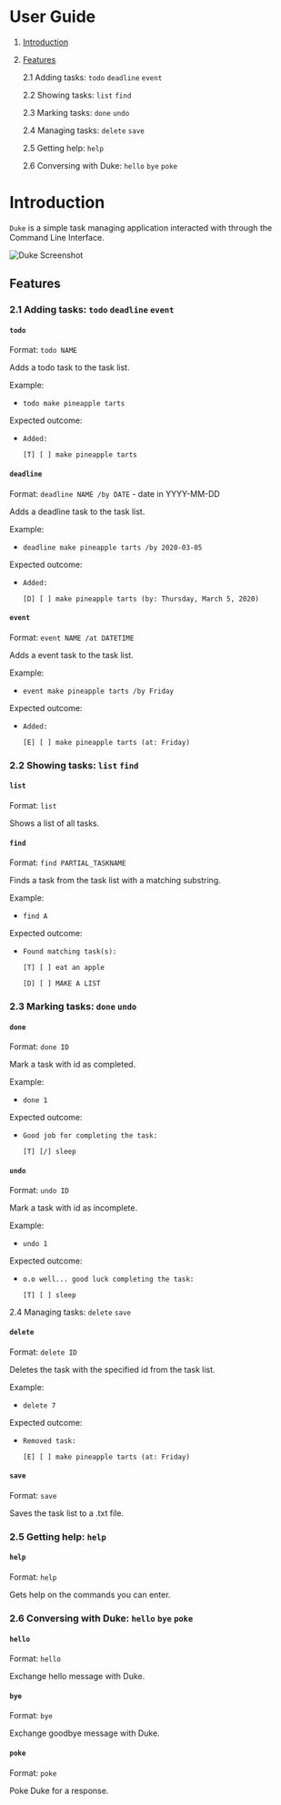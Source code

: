 # User Guide

1. [Introduction](#introduction)
    
2. [Features](#features)
    
    2.1 Adding tasks: `todo` `deadline` `event`
    
    2.2 Showing tasks: `list` `find`
    
    2.3 Marking tasks: `done` `undo`
    
    2.4 Managing tasks: `delete` `save`
    
    2.5 Getting help: `help`
    
    2.6 Conversing with Duke: `hello` `bye` `poke`
    
# Introduction

`Duke` is a simple task managing application interacted with through the Command Line Interface.

![Duke Screenshot](/docs/Ui.png)

## Features 

### 2.1 Adding tasks: `todo` `deadline` `event`

#### `todo`

Format: `todo NAME`

Adds a todo task to the task list.

Example:
 
* `todo make pineapple tarts`

Expected outcome:

* `Added:`

    `[T] [ ] make pineapple tarts`

#### `deadline`

Format: `deadline NAME /by DATE` - date in YYYY-MM-DD

Adds a deadline task to the task list.

Example:
 
* `deadline make pineapple tarts /by 2020-03-05`

Expected outcome:

* `Added:`

    `[D] [ ] make pineapple tarts (by: Thursday, March 5, 2020)`
    
#### `event`
    
Format: `event NAME /at DATETIME`

Adds a event task to the task list.

Example:
 
* `event make pineapple tarts /by Friday`

Expected outcome:

* `Added:`

    `[E] [ ] make pineapple tarts (at: Friday)`
    
    
### 2.2 Showing tasks: `list` `find`  
    
#### `list`
    
Format: `list`

Shows a list of all tasks.

#### `find`

Format: `find PARTIAL_TASKNAME`

Finds a task from the task list with a matching substring.

Example:
 
* `find A`

Expected outcome:

* `Found matching task(s):`

    `[T] [ ] eat an apple`
    
    `[D] [ ] MAKE A LIST`
    
### 2.3 Marking tasks: `done` `undo`

#### `done`

Format: `done ID`

Mark a task with id as completed.

Example:
 
* `done 1`

Expected outcome:

* `Good job for completing the task:`

    `[T] [/] sleep`

#### `undo`

Format: `undo ID`

Mark a task with id as incomplete.

Example:
 
* `undo 1`

Expected outcome:

* `o.o well... good luck completing the task:`

    `[T] [ ] sleep`

2.4 Managing tasks: `delete` `save`

#### `delete`

Format: `delete ID`

Deletes the task with the specified id from the task list.

Example:
 
* `delete 7`

Expected outcome:

* `Removed task:`

    `[E] [ ] make pineapple tarts (at: Friday)`

#### `save`

Format: `save`

Saves the task list to a .txt file.

### 2.5 Getting help: `help`

#### `help`

Format: `help`

Gets help on the commands you can enter.

### 2.6 Conversing with Duke: `hello` `bye` `poke`

#### `hello`

Format: `hello`

Exchange hello message with Duke.

#### `bye`

Format: `bye`

Exchange goodbye message with Duke.

#### `poke`

Format: `poke`

Poke Duke for a response.
